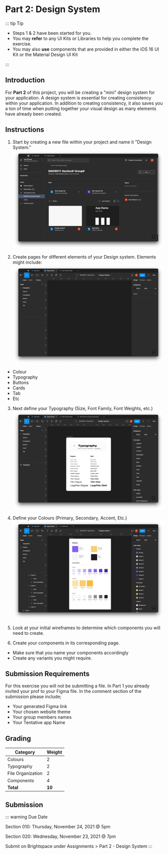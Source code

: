# Part 2: Design System

::: tip Tip

- Steps 1 & 2 have been started for you.
- You may **refer** to any UI Kits or Libraries to help you complete the exercise.
- You may also **use** components that are provided in either the iOS 16 UI Kit or the Material Design UI Kit

:::

## Introduction

For **Part 2** of this project, you will be creating a "mini" design system for your application. A design system is essential for creating consistency within your application. In addition to creating consistency, it also saves you a ton of time when putting together your visual design as many elements have already been created.

## Instructions

1. Start by creating a new file within your project and name it "Design System."
   ![Step 1](./assets/step-1.png)

2. Create pages for different elements of your Design system. Elements might include:
   ![Step 2](./assets/step-2.png)

- Colour
- Typography
- Buttons
- Cards
- Tab
- Etc

3. Next define your Typography (Size, Font Family, Font Weights, etc.)
   ![Step 3](./assets/step-3.png)

4. Define your Colours (Primary, Secondary, Accent, Etc.)
   ![Step 4](./assets/step-4.png)

5. Look at your initial wireframes to determine which components you will need to create.

6. Create your components in its corresponding page.

- Make sure that you name your components accordingly
- Create any variants you might require.

## Submission Requirements

For this exercise you will not be submitting a file. In Part 1 you already invited your prof to your Figma file. In the comment section of the submission please include;

- Your generated Figma link
- Your chosen website theme
- Your group members names
- Your Tentative app Name

## Grading

| Category          | Weight |
| ----------------- | ------ |
| Colours           | 2      |
| Typography        | 2      |
| File Organization | 2      |
| Components        | 4      |
| **Total**         | **10** |

## Submission

::: warning Due Date

Section 010: Thursday, November 24, 2021 @ 5pm

Section 020: Wednesday, November 23, 2021 @ 7pm

Submit on Brightspace under Assignments > Part 2 - Design System
:::
